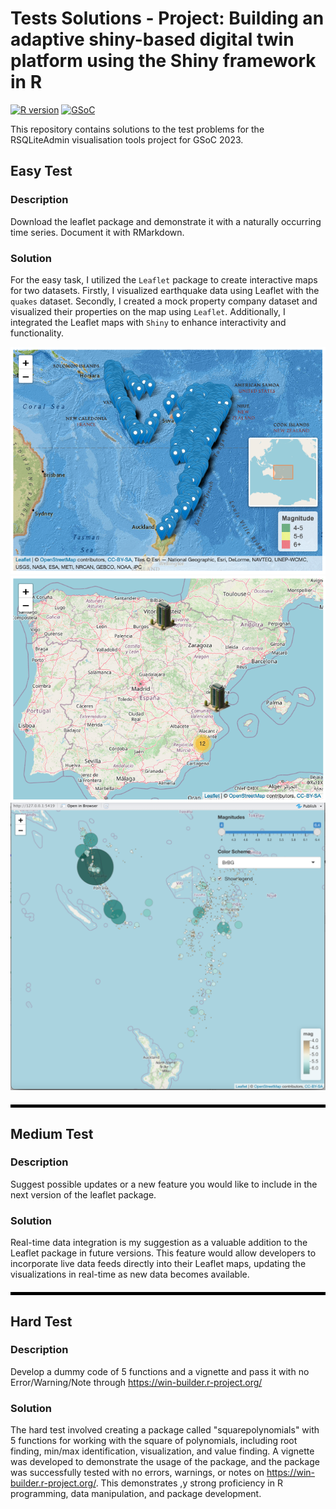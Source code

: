 # Tests Solutions - Project: Building an adaptive shiny-based digital twin platform using the Shiny framework in R

[![R version](https://img.shields.io/badge/R%20version-4.1.0-blue.svg)](https://www.r-project.org/)
[![GSoC](https://img.shields.io/badge/GSoC-2023-red.svg)](https://summerofcode.withgoogle.com/)

This repository contains solutions to the test problems for the RSQLiteAdmin visualisation tools project for GSoC 2023.

## Easy Test

### Description

Download the leaflet package and demonstrate it with a naturally occurring time series. Document it with RMarkdown.

### Solution

For the easy task, I utilized the `Leaflet` package to create interactive maps for two datasets. Firstly, I visualized earthquake data using Leaflet with the `quakes` dataset. Secondly, I created a mock property company dataset and visualized their properties on the map using `Leaflet`. Additionally, I integrated the Leaflet maps with `Shiny` to enhance interactivity and functionality.

![alt text](https://github.com/olivervu25/DigitalTwins_Solutions/blob/master/Easy_Test_Solution/Map%202.png)
![alt text](https://github.com/olivervu25/DigitalTwins_Solutions/blob/master/Easy_Test_Solution/Map%201.png)
![alt text](https://github.com/olivervu25/DigitalTwins_Solutions/blob/master/Easy_Test_Solution/Map%203.png)

<hr style="height: 5px; border: none; color: #000000; background-color: #000000; margin: 20px 0px;">

## Medium Test

### Description

Suggest possible updates or a new feature you would like to include in the next version of the leaflet package.

### Solution 

Real-time data integration is my suggestion as a valuable addition to the Leaflet package in future versions. This feature would allow developers to incorporate live data feeds directly into their Leaflet maps, updating the visualizations in real-time as new data becomes available.

<hr style="height: 5px; border: none; color: #000000; background-color: #000000; margin: 20px 0px;">

## Hard Test 

### Description

Develop a dummy code of 5 functions and a vignette and pass it with no Error/Warning/Note through https://win-builder.r-project.org/

### Solution 

The hard test involved creating a package called "squarepolynomials" with 5 functions for working with the square of polynomials, including root finding, min/max identification, visualization, and value finding. A vignette was developed to demonstrate the usage of the package, and the package was successfully tested with no errors, warnings, or notes on https://win-builder.r-project.org/. This demonstrates ,y strong proficiency in R programming, data manipulation, and package development.




